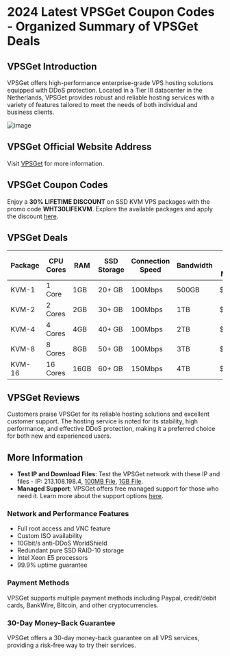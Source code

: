 # 2024 Latest VPSGet Coupon Codes - Organized Summary of VPSGet Deals

## VPSGet Introduction
VPSGet offers high-performance enterprise-grade VPS hosting solutions equipped with DDoS protection. Located in a Tier III datacenter in the Netherlands, VPSGet provides robust and reliable hosting services with a variety of features tailored to meet the needs of both individual and business clients.

![image](https://github.com/marwardtaiv/VPSGet/assets/167664720/af4dc8ff-6af5-4f62-923a-0bda8fb2be73)

## VPSGet Official Website Address
Visit [VPSGet](https://vpsget.com/aff.php?aff=132) for more information.

## VPSGet Coupon Codes
Enjoy a **30% LIFETIME DISCOUNT** on SSD KVM VPS packages with the promo code **WHT30LIFEKVM**. Explore the available packages and apply the discount [here](https://vpsget.com/aff.php?aff=132).

## VPSGet Deals

| Package | CPU Cores | RAM | SSD Storage | Connection Speed | Bandwidth | Price per Month | Promo Code        | Order Link |
|---------|-----------|-----|-------------|------------------|-----------|-----------------|-------------------|------------|
| KVM-1   | 1 Core    | 1GB | 20+ GB      | 100Mbps          | 500GB     | $4.50           | WHT30LIFEKVM      | [Order](https://vpsget.com/aff.php?aff=132&pid=82) |
| KVM-2   | 2 Cores   | 2GB | 30+ GB      | 100Mbps          | 1TB       | $8.40           | WHT30LIFEKVM      | [Order](https://vpsget.com/aff.php?aff=132&pid=83) |
| KVM-4   | 4 Cores   | 4GB | 40+ GB      | 100Mbps          | 2TB       | $15.40          | WHT30LIFEKVM      | [Order](https://vpsget.com/aff.php?aff=132&pid=85) |
| KVM-8   | 8 Cores   | 8GB | 50+ GB      | 100Mbps          | 3TB       | $24.50          | WHT30LIFEKVM      | [Order](https://vpsget.com/aff.php?aff=132&pid=84) |
| KVM-16  | 16 Cores  | 16GB| 60+ GB      | 150Mbps          | 4TB       | $38.50          | WHT30LIFEKVM      | [Order](https://vpsget.com/aff.php?aff=132&pid=86) |

## VPSGet Reviews
Customers praise VPSGet for its reliable hosting solutions and excellent customer support. The hosting service is noted for its stability, high performance, and effective DDoS protection, making it a preferred choice for both new and experienced users.

## More Information
- **Test IP and Download Files**: Test the VPSGet network with these IP and files - IP: 213.108.198.4, [100MB File](https://vpsget.com/testfiles/100MB.zip), [1GB File](https://vpsget.com/testfiles/1GB.zip).
- **Managed Support**: VPSGet offers free managed support for those who need it. Learn more about the support options [here](https://vpsget.com/aff.php?aff=132).

### Network and Performance Features
- Full root access and VNC feature
- Custom ISO availability
- 10Gbit/s anti-DDoS WorldShield
- Redundant pure SSD RAID-10 storage
- Intel Xeon E5 processors
- 99.9% uptime guarantee

### Payment Methods
VPSGet supports multiple payment methods including Paypal, credit/debit cards, BankWire, Bitcoin, and other cryptocurrencies.

### 30-Day Money-Back Guarantee
VPSGet offers a 30-day money-back guarantee on all VPS services, providing a risk-free way to try their services.

